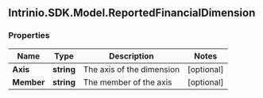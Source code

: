 ## Intrinio.SDK.Model.ReportedFinancialDimension
### Properties

Name | Type | Description | Notes
------------ | ------------- | ------------- | -------------
**Axis** | **string** | The axis of the dimension | [optional] 
**Member** | **string** | The member of the axis | [optional] 

